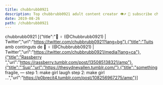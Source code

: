 ```yaml
---
title: chubbrubb0921
description: Top chubbrubb0921 adult content creator 👁♐️ 👑 subscribe chubbrubb0921 to my porn site below IG chubbrubb0921
date: 2019-08-26
path: /chubbrubb0921
---
```


chubbrubb0921
[{"title":"🧜  ‍♀️ (@Chubbrubb0921) | Twitter","url":"https://twitter.com/chubbrubb0921?lang=bg"},{"title":"Tuits amb continguts de 🧜  ‍♀️ (@Chubbrubb0921) | Twitter","url":"https://twitter.com/chubbrubb0921/media?lang=ca"},{"title":"Rassberry  ","url":"https://rassberry.tumblr.com/post/135085138321/amp"},{"title":"'Sup","url":"https://thesydneyallen.tumblr.com/"},{"title":"something fragile, — step 1: make girl laugh step 2: make girl ...","url":"https://p0brecit4.tumblr.com/post/108256967275/amp"}]

